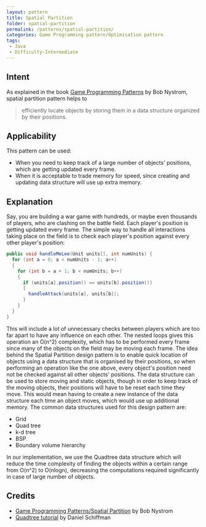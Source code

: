 ```yaml
---
layout: pattern
title: Spatial Partition
folder: spatial-partition
permalink: /patterns/spatial-partition/
categories: Game Programming pattern/Optimisation pattern
tags:
 - Java
 - Difficulty-Intermediate
---
```


## Intent
As explained in the book [Game Programming Patterns](http://gameprogrammingpatterns.com/spatial-partition.html) by Bob Nystrom, spatial partition pattern helps to 

> efficiently locate objects by storing them in a data structure organized by their positions.

## Applicability
This pattern can be used:
* When you need to keep track of a large number of objects' positions, which are getting updated every frame.
* When it is acceptable to trade memory for speed, since creating and updating data structure will use up extra memory.

## Explanation
Say, you are building a war game with hundreds, or maybe even thousands of players, who are clashing on the battle field. Each player's position is getting updated every frame. The simple way to handle all interactions taking place on the field is to check each player's position against every other player's position:

```java
public void handleMeLee(Unit units[], int numUnits) {
  for (int a = 0; a < numUnits - 1; a++)
  {
    for (int b = a + 1; b < numUnits; b++)
    {
      if (units[a].position() == units[b].position())
      {
        handleAttack(units[a], units[b]);
      }
    }
  }
}
```

This will include a lot of unnecessary checks between players which are too far apart to have any influence on each other. The nested loops gives this operation an O(n^2) complexity, which has to be performed every frame since many of the objects on the field may be moving each frame.
The idea behind the Spatial Partition design pattern is to enable quick location of objects using a data structure that is organised by their positions, so when performing an operation like the one above, every object's position need not be checked against all other objects' positions. The data structure can be used to store moving and static objects, though in order to keep track of the moving objects, their positions will have to be reset each time they move. This would mean having to create a new instance of the data structure each time an object moves, which would use up additional memory. The common data structures used for this design pattern are:

* Grid
* Quad tree
* k-d tree
* BSP
* Boundary volume hierarchy

In our implementation, we use the Quadtree data structure which will reduce the time complexity of finding the objects within a certain range from O(n^2) to O(nlogn), decreasing the computations required significantly in case of large number of objects.

## Credits
* [Game Programming Patterns/Spatial Partition](http://gameprogrammingpatterns.com/spatial-partition.html) by Bob Nystrom
* [Quadtree tutorial](https://www.youtube.com/watch?v=OJxEcs0w_kE) by Daniel Schiffman

